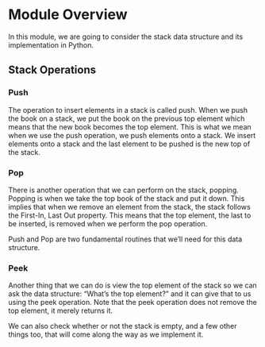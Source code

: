 # Module Overview 

In this module, we are going to consider the stack data structure 
and its implementation in Python.

## Stack Operations 

### Push 
The operation to insert elements in a stack is called push. When we push 
the book on a stack, we put the book on the previous top element which means
that the new book becomes the top element. This is what we mean when we use 
the push operation, we push elements onto a stack. We insert elements onto a 
stack and the last element to be pushed is the new top of the stack.

### Pop 
There is another operation that we can perform on the stack, popping.
Popping is when we take the top book of the stack and put it down. This 
implies that when we remove an element from the stack, the stack follows the 
First-In, Last Out property. This means that the top element, the last to be 
inserted, is removed when we perform the pop operation.

Push and Pop are two fundamental routines that we’ll need for this
data structure.

### Peek 
Another thing that we can do is view the top element of the stack 
so we can ask the data structure: “What’s the top element?” and it can give 
that to us using the peek operation. Note that the peek operation does not 
remove the top element, it merely returns it.

We can also check whether or not the stack is empty, and a few other things
too, that will come along the way as we implement it.